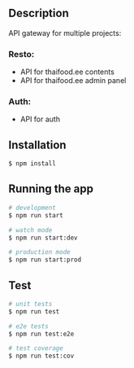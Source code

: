 ## Description

API gateway for multiple projects: 

### Resto: 
  * API for thaifood.ee contents
  * API for thaifood.ee admin panel

### Auth: 
  * API for auth 
## Installation

```bash
$ npm install
```

## Running the app

```bash
# development
$ npm run start

# watch mode
$ npm run start:dev

# production mode
$ npm run start:prod
```

## Test

```bash
# unit tests
$ npm run test

# e2e tests
$ npm run test:e2e

# test coverage
$ npm run test:cov
```
